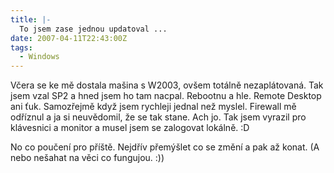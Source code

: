 ```yaml
---
title: |-
  To jsem zase jednou updatoval ...
date: 2007-04-11T22:43:00Z
tags:
  - Windows
---
```

Včera se ke mě dostala mašina s W2003, ovšem totálně nezaplátovaná. Tak jsem vzal SP2 a hned jsem ho tam nacpal. Rebootnu a hle. Remote Desktop ani ťuk. Samozřejmě když jsem rychleji jednal než myslel. Firewall mě odříznul a ja si neuvědomil, že se tak stane. Ach jo. Tak jsem vyrazil pro klávesnici a monitor a musel jsem se zalogovat lokálně. :D

No co poučení pro příště. Nejdřív přemýšlet co se změní a pak až konat. (A nebo nešahat na věci co fungujou. :))